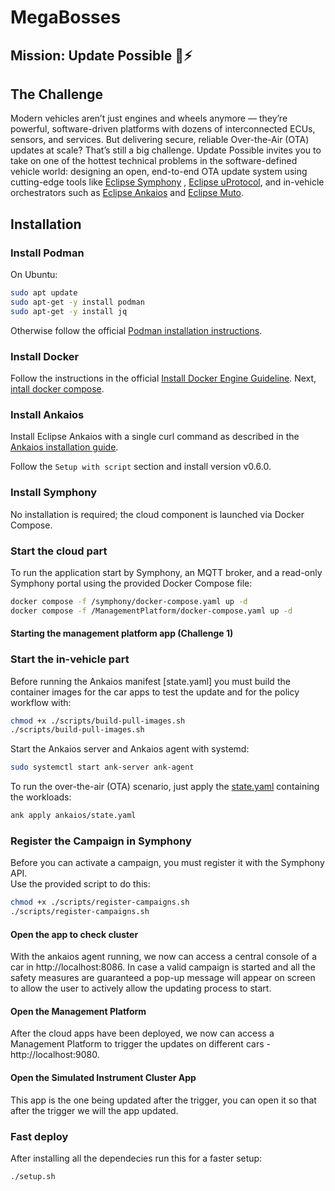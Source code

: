 # MegaBosses

## Mission: Update Possible 🚗⚡

## The Challenge
Modern vehicles aren’t just engines and wheels anymore — they’re powerful, software-driven platforms with dozens of interconnected ECUs, sensors, and services. But delivering secure, reliable Over-the-Air (OTA) updates at scale? That’s still a big challenge. Update Possible invites you to take on one of the hottest technical problems in the software-defined vehicle world: designing an open, end-to-end OTA update system using cutting-edge tools like [Eclipse Symphony](https://github.com/eclipse-symphony/symphony)
, [Eclipse uProtocol](https://uprotocol.org/), and in-vehicle orchestrators such as [Eclipse Ankaios](https://eclipse-ankaios.github.io/ankaios/0.6/) and [Eclipse Muto](https://github.com/eclipse-muto).



## Installation

### Install Podman

On Ubuntu:


```bash
sudo apt update
sudo apt-get -y install podman
sudo apt-get -y install jq
```


Otherwise follow the official [Podman installation instructions](https://podman.io/docs/installation#installing-on-linux).

### Install Docker

Follow the instructions in the official [Install Docker Engine Guideline](https://docs.docker.com/engine/install/). Next, [intall docker compose](https://docs.docker.com/compose/install/).

### Install Ankaios

Install Eclipse Ankaios with a single curl command as described in the [Ankaios installation guide](https://eclipse-ankaios.github.io/ankaios/latest/usage/installation).

Follow the `Setup with script` section and install version v0.6.0.


### Install Symphony

No installation is required; the cloud component is launched via Docker Compose.



### Start the cloud part

To run the application start by Symphony, an MQTT broker, and a read-only Symphony portal using the provided Docker Compose file:

```bash
docker compose -f /symphony/docker-compose.yaml up -d
docker compose -f /ManagementPlatform/docker-compose.yaml up -d
```

#### Starting the management platform app (Challenge 1)

### Start the in-vehicle part

Before running the Ankaios manifest [state.yaml] you must build the container images for the car apps to test the update and for the policy workflow with:
```bash
chmod +x ./scripts/build-pull-images.sh 
./scripts/build-pull-images.sh 
```

Start the Ankaios server and Ankaios agent with systemd:

```bash
sudo systemctl start ank-server ank-agent
```

To run the over-the-air (OTA) scenario, just apply the [state.yaml](./ankaios/state.yaml) containing the workloads:

```bash
ank apply ankaios/state.yaml
```

### Register the Campaign in Symphony

Before you can activate a campaign, you must register it with the Symphony API.  
Use the provided script to do this:

```bash
chmod +x ./scripts/register-campaigns.sh 
./scripts/register-campaigns.sh
```

#### Open the app to check cluster 
With the ankaios agent running, we now can access a central console of a car in http://localhost:8086. In case a valid campaign is started and all the safety measures are guaranteed a pop-up message will appear on screen to allow the user to actively allow the updating process to start.

#### Open the Management Platform
After the cloud apps have been deployed, we now can access a Management Platform to trigger the updates on different cars - http://localhost:9080.

#### Open the Simulated Instrument Cluster App
This app is the one being updated after the trigger, you can open it so that after the trigger we will the app updated.

### Fast deploy

After installing all the dependecies run this for a faster setup:

```bash
./setup.sh
```

